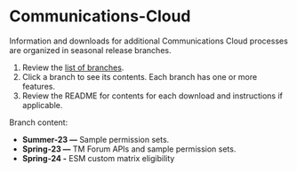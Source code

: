 # Communications-Cloud

Information and downloads for additional Communications Cloud processes are organized in seasonal release branches.


1. Review the [list of branches](https://github.com/Salesforce-Industries-Process-Library/Communications-Cloud/branches).
2. Click a branch to see its contents. Each branch has one or more features.
3. Review the README for contents for each download and instructions if applicable.

Branch content:
- **Summer-23 —** Sample permission sets.
- **Spring-23 —** TM Forum APIs and sample permission sets.
- **Spring-24 -** ESM custom matrix eligibility

